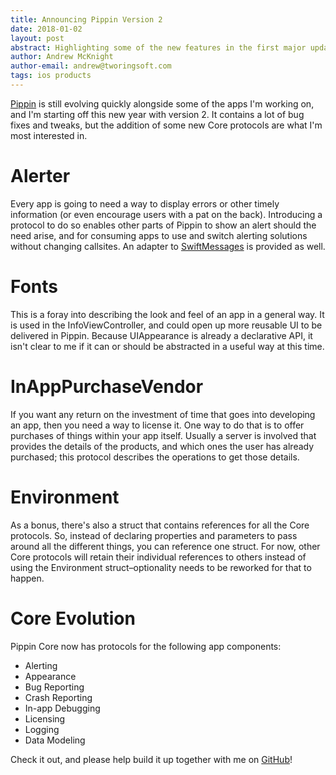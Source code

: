 ```yaml
---
title: Announcing Pippin Version 2
date: 2018-01-02
layout: post
abstract: Highlighting some of the new features in the first major update to Pippin.
author: Andrew McKnight
author-email: andrew@tworingsoft.com
tags: ios products
---
```


[Pippin](https://github.com/tworingsoft/pippin) is still evolving quickly alongside some of the apps I'm working on, and I'm starting off this new year with version 2. It contains a lot of bug fixes and tweaks, but the addition of some new Core protocols are what I'm most interested in.

# Alerter

Every app is going to need a way to display errors or other timely information (or even encourage users with a pat on the back). Introducing a protocol to do so enables other parts of Pippin to show an alert should the need arise, and for consuming apps to use and switch alerting solutions without changing callsites. An adapter to [SwiftMessages](https://github.com/SwiftKickMobile/SwiftMessages) is provided as well.

# Fonts

This is a foray into describing the look and feel of an app in a general way. It is used in the InfoViewController, and could open up more reusable UI to be delivered in Pippin. Because UIAppearance is already a declarative API, it isn't clear to me if it can or should be abstracted in a useful way at this time.

# InAppPurchaseVendor

If you want any return on the investment of time that goes into developing an app, then you need a way to license it. One way to do that is to offer purchases of things within your app itself. Usually a server is involved that provides the details of the products, and which ones the user has already purchased; this protocol describes the operations to get those details.

# Environment

As a bonus, there's also a struct that contains references for all the Core protocols. So, instead of declaring properties and parameters to pass around all the different things, you can reference one struct. For now, other Core protocols will retain their individual references to others instead of using the Environment struct–optionality needs to be reworked for that to happen.

# Core Evolution

Pippin Core now has protocols for the following app components:

- Alerting
- Appearance
- Bug Reporting
- Crash Reporting
- In-app Debugging
- Licensing
- Logging
- Data Modeling

Check it out, and please help build it up together with me on [GitHub](https://github.com/tworingsoft/pippin)!


